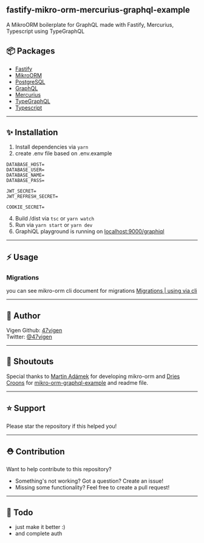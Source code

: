 ## fastify-mikro-orm-mercurius-graphql-example

A MikroORM boilerplate for GraphQL made with Fastify, Mercurius, Typescript using TypeGraphQL

## 📦 Packages

- [Fastify](https://www.fastify.io/)
- [MikroORM](https://mikro-orm.io/)
- [PostgreSQL](https://www.postgresql.org/)
- [GraphQL](https://graphql.org/)
- [Mercurius](https://mercurius.dev)
- [TypeGraphQL](https://typegraphql.com/)
- [Typescript](https://www.typescriptlang.org/)
___

## ✨ Installation

1. Install dependencies via `yarn`
2. create .env file based on .env.example

```
DATABASE_HOST=
DATABASE_USER=
DATABASE_NAME=
DATABASE_PASS=

JWT_SECRET=
JWT_REFRESH_SECRET=

COOKIE_SECRET=
```

4. Build /dist via `tsc` or `yarn watch`
5. Run via `yarn start` or `yarn dev`
6. GraphiQL playground is running on  [localhost:9000/graphiql](http://localhost:9000/graphiql)

___

## ⚡️ Usage

### Migrations

you can see mikro-orm cli document for migrations [Migrations | using via cli](https://mikro-orm.io/docs/migrations/#using-via-cli)

___

## 🐍 Author

Vigen
Github: [47vigen](http://github.com/47vigen)  
Twitter: [@47vigen](http://twitter.com/47vigen)  

___

## 📢 Shoutouts

Special thanks to [Martin Adámek](https://github.com/B4nan) for developing mikro-orm
and [Dries Croons](https://github.com/driescroons) for [mikro-orm-graphql-example](https://github.com/driescroons/mikro-orm-graphql-example) and readme file.  

___

## ⭐️ Support

Please star the repository if this helped you!

___

## ⛑️ Contribution

Want to help contribute to this repository?

- Something's not working? Got a question? Create an issue!
- Missing some functionality? Feel free to create a pull request!

___

## 🚧 Todo

- just make it better :)
- and complete auth
